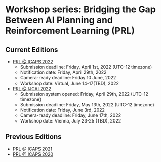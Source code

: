 # Workshop series: Bridging the Gap Between AI Planning and Reinforcement Learning (PRL)

## Current Editions

- [PRL @ ICAPS 2022](https://prl-theworkshop.github.io/prl2022-icaps/)
  * Submission deadline: Friday, April 1st, 2022 (UTC-12 timezone)
  * Notification date: Friday, April 29th, 2022
  * Camera-ready deadline: Friday 10 June, 2022
  * Workshop date: Virtual, June 14-17(TBD), 2022
- [PRL @ IJCAI 2022](https://prl-theworkshop.github.io/prl2022-ijcai/)
  * Submission system opened: Friday, April 29th, 2022 (UTC-12 timezone)
  * Submission deadline: Friday, May 13th, 2022 (UTC-12 timezone)
  * Notification date: Friday, June 3rd, 2022
  * Camera-ready deadline: Friday, June 17th, 2022
  * Workshop date: Vienna, July 23-25 (TBD), 2022


## Previous Editions

- [PRL @ ICAPS 2021](https://prl-theworkshop.github.io/prl2021/)
- [PRL @ ICAPS 2020](https://prl-theworkshop.github.io/icaps20subpages.icaps-conference.org/workshops/prl/)

